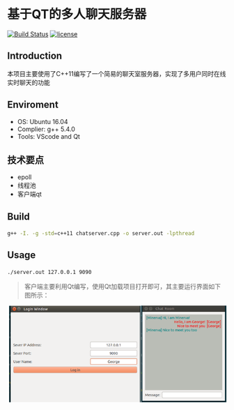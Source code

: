 # 基于QT的多人聊天服务器

[![Build Status](https://camo.githubusercontent.com/2082daf7628cf1739d9542b7c119d3843978add4/68747470733a2f2f7472617669732d63692e6f72672f6c696e7961636f6f6c2f5765625365727665722e7376673f6272616e63683d6d6173746572)](https://travis-ci.org/linyacool/WebServer) [![license](https://camo.githubusercontent.com/b0224997019dec4e51d692c722ea9bee2818c837/68747470733a2f2f696d672e736869656c64732e696f2f6769746875622f6c6963656e73652f6d6173686170652f6170697374617475732e737667)](https://opensource.org/licenses/MIT)

## Introduction

本项目主要使用了C++11编写了一个简易的聊天室服务器，实现了多用户同时在线实时聊天的功能

## Enviroment

- OS: Ubuntu 16.04
- Complier: g++ 5.4.0
- Tools: VScode and Qt

## 技术要点

* epoll
* 线程池
* 客户端qt

## Build

``````bash
g++ -I. -g -std=c++11 chatserver.cpp -o server.out -lpthread
``````

## Usage

``````bash
./server.out 127.0.0.1 9090
``````

> 客户端主要利用Qt编写，使用Qt加载项目打开即可，其主要运行界面如下图所示：

![ui](./pic/qtui.png)

